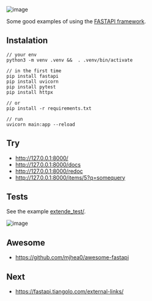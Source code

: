 ![image](https://user-images.githubusercontent.com/1257048/204164980-6e893ff8-f25a-44b9-8baa-1dc6770a3b2d.png)

Some good examples of using the [FASTAPI framework](https://fastapi.tiangolo.com/).


## Instalation

    // your env
    python3 -m venv .venv &&  . .venv/bin/activate

    // in the first time
    pip install fastapi
    pip install uvicorn
    pip install pytest
    pip install httpx

    // or
    pip install -r requirements.txt

    // run
    uvicorn main:app --reload


## Try

+ http://127.0.0.1:8000/
+ http://127.0.0.1:8000/docs
+ http://127.0.0.1:8000/redoc
+ http://127.0.0.1:8000/items/5?q=somequery


## Tests

See the example [extende_test/](04extented_test/).

![image](https://user-images.githubusercontent.com/1257048/206860950-4cac2e58-a5c9-41b9-add2-06c83bddf7c0.png)


## Awesome

- https://github.com/mjhea0/awesome-fastapi

## Next

- https://fastapi.tiangolo.com/external-links/